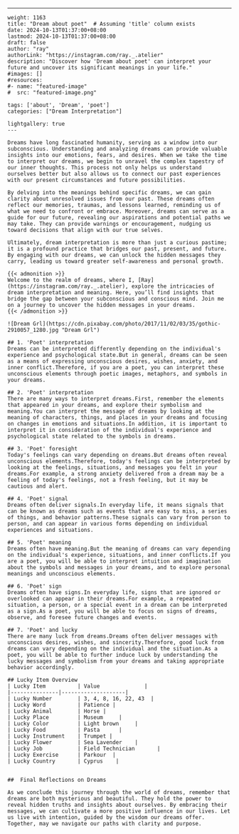 ---
    weight: 1163
    title: "Dream about poet"  # Assuming 'title' column exists
    date: 2024-10-13T01:37:00+08:00
    lastmod: 2024-10-13T01:37:00+08:00
    draft: false
    author: "ray"
    authorLink: "https://instagram.com/ray._.atelier"
    description: "Discover how 'Dream about poet' can interpret your future and uncover its significant meanings in your life."
    #images: []
    #resources:
    #- name: "featured-image"
    #  src: "featured-image.png"
    
    tags: ['about', 'Dream', 'poet']
    categories: ["Dream Interpretation"]
    
    lightgallery: true
    ---
    
    Dreams have long fascinated humanity, serving as a window into our subconscious. Understanding and analyzing dreams can provide valuable insights into our emotions, fears, and desires. When we take the time to interpret our dreams, we begin to unravel the complex tapestry of our inner thoughts. This process not only helps us understand ourselves better but also allows us to connect our past experiences with our present circumstances and future possibilities.
    
    By delving into the meanings behind specific dreams, we can gain clarity about unresolved issues from our past. These dreams often reflect our memories, traumas, and lessons learned, reminding us of what we need to confront or embrace. Moreover, dreams can serve as a guide for our future, revealing our aspirations and potential paths we may take. They can provide warnings or encouragement, nudging us toward decisions that align with our true selves.
    
    Ultimately, dream interpretation is more than just a curious pastime; it is a profound practice that bridges our past, present, and future. By engaging with our dreams, we can unlock the hidden messages they carry, leading us toward greater self-awareness and personal growth.
    
    {{< admonition >}}
    Welcome to the realm of dreams, where I, [Ray](https://instagram.com/ray._.atelier), explore the intricacies of dream interpretation and meaning. Here, you’ll find insights that bridge the gap between your subconscious and conscious mind. Join me on a journey to uncover the hidden messages in your dreams.
    {{< /admonition >}}
    
    ![Dream Grl](https://cdn.pixabay.com/photo/2017/11/02/03/35/gothic-2910057_1280.jpg "Dream Grl")
    
    ## 1. 'Poet' interpretation
    Dreams can be interpreted differently depending on the individual's experience and psychological state.But in general, dreams can be seen as a means of expressing unconscious desires, wishes, anxiety, and inner conflict.Therefore, if you are a poet, you can interpret these unconscious elements through poetic images, metaphors, and symbols in your dreams.
    
    ## 2. 'Poet' interpretation
    There are many ways to interpret dreams.First, remember the elements that appeared in your dreams, and explore their symbolism and meaning.You can interpret the message of dreams by looking at the meaning of characters, things, and places in your dreams and focusing on changes in emotions and situations.In addition, it is important to interpret it in consideration of the individual's experience and psychological state related to the symbols in dreams.
    
    ## 3. 'Poet' foresight
    Today's feelings can vary depending on dreams.But dreams often reveal unconscious elements.Therefore, today's feelings can be interpreted by looking at the feelings, situations, and messages you felt in your dreams.For example, a strong anxiety delivered from a dream may be a feeling of today's feelings, not a fresh feeling, but it may be cautious and alert.
    
    ## 4. 'Poet' signal
    Dreams often deliver signals.In everyday life, it means signals that can be known as dreams such as events that are easy to miss, a series of things, and behavior patterns.These signals can vary from person to person, and can appear in various forms depending on individual experiences and situations.
    
    ## 5. 'Poet' meaning
    Dreams often have meaning.But the meaning of dreams can vary depending on the individual's experience, situations, and inner conflicts.If you are a poet, you will be able to interpret intuition and imagination about the symbols and messages in your dreams, and to explore personal meanings and unconscious elements.
    
    ## 6. 'Poet' sign
    Dreams often have signs.In everyday life, signs that are ignored or overlooked can appear in their dreams.For example, a repeated situation, a person, or a special event in a dream can be interpreted as a sign.As a poet, you will be able to focus on signs of dreams, observe, and foresee future changes and events.
    
    ## 7. 'Poet' and lucky
    There are many luck from dreams.Dreams often deliver messages with unconscious desires, wishes, and sincerity.Therefore, good luck from dreams can vary depending on the individual and the situation.As a poet, you will be able to further induce luck by understanding the lucky messages and symbolism from your dreams and taking appropriate behavior accordingly.
    
    ## Lucky Item Overview
    | Lucky Item          | Value              |
    |---------------|--------------------|
    | Lucky Number        | 3, 4, 8, 16, 22, 43  |
    | Lucky Word          | Patience |
    | Lucky Animal        | Horse |
    | Lucky Place         | Museum     |
    | Lucky Color         | Light brown     |
    | Lucky Food          | Pasta      |
    | Lucky Instrument    | Trumpet |
    | Lucky Flower        | Sea Lavender    |
    | Lucky Job           | Field Technician       |
    | Lucky Exercise      | Parkour  |
    | Lucky Country       | Cyprus    |
    
    
    ##  Final Reflections on Dreams
    
    As we conclude this journey through the world of dreams, remember that dreams are both mysterious and beautiful. They hold the power to reveal hidden truths and insights about ourselves. By embracing their messages, we can cultivate a more positive influence in our lives. Let us live with intention, guided by the wisdom our dreams offer. Together, may we navigate our paths with clarity and purpose.
    